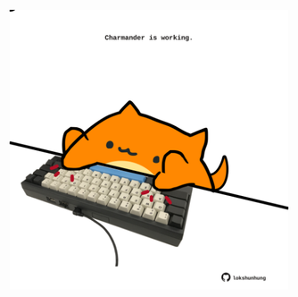 <!-- built at 21/05/2022, 08:00:54 UTC -->
<p align="center">
  <img width="500" height="500" src="./ReadmeImage.svg">
</p>
